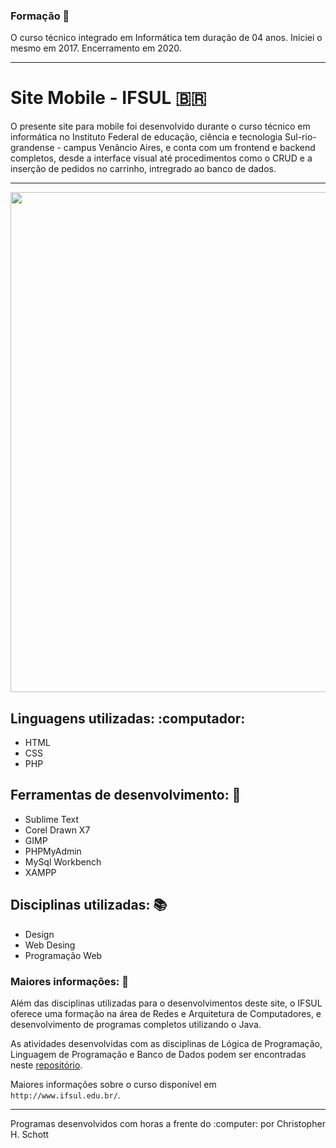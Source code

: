 ### Formação :calendar:

O curso técnico integrado em Informática tem duração de 04 anos. Iniciei o mesmo em 2017.
Encerramento em 2020.
<hr>

# Site Mobile - IFSUL :brazil:

O presente site para mobile foi desenvolvido durante o curso técnico em informática no Instituto Federal de educação, ciência e tecnologia Sul-rio-grandense - campus Venâncio Aires, e conta com um frontend e backend completos, desde a interface visual até procedimentos como o CRUD e a inserção de pedidos no carrinho, intregrado ao banco de dados.

<hr>
<p align="center">
  <img width="800px" src="https://github.com/ChristopherHauschild/mobile_website-IFSUL/blob/master/logoIF.png?raw=true" />
</p>

## Linguagens utilizadas: :computador:
<ul>
  <li> HTML </li>
  <li> CSS </li>
  <li> PHP </li>
</ul>

## Ferramentas de desenvolvimento: :wrench:
<ul>
  <li> Sublime Text </li>
  <li> Corel Drawn X7 </li>
  <li> GIMP </li>
  <li> PHPMyAdmin </li>
  <li> MySql Workbench </li>
  <li> XAMPP </li>
</ul>

## Disciplinas utilizadas: :books:
<ul>
  <li> Design </li>
  <li> Web Desing </li>
  <li> Programação Web </li>
</ul>

### Maiores informações: :pencil:

Além das disciplinas utilizadas para o desenvolvimentos deste site, o IFSUL oferece uma formação na área de Redes e Arquitetura de Computadores, e desenvolvimento de programas completos utilizando o Java. 

As atividades desenvolvidas com as disciplinas de Lógica de Programação, Linguagem de Programação e Banco de Dados podem ser encontradas neste <a href="https://github.com/ChristopherHauschild/programas-java-curso-tecnico">repositório</a>.

Maiores informações sobre o curso disponível em `http://www.ifsul.edu.br/`.

<hr>
Programas desenvolvidos com horas a frente do :computer: por Christopher H. Schott

